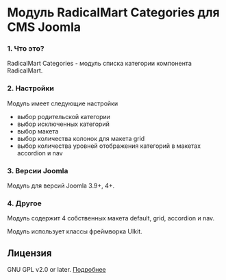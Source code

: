 # Модуль RadicalMart Categories для CMS Joomla

### 1. Что это?
RadicalMart Categories - модуль списка категории компонента RadicalMart.

### 2. Настройки
Модуль имеет следующие настройки

 * выбор родительской категории
 * выбор исключенных категорий
 * выбор макета
 * выбор количества колонок для макета grid
 * выбор количества уровней отображения категорий в макетах accordion и nav

### 3. Версии Joomla
Модуль для версий Joomla 3.9+, 4+.

### 4. Другое

Модуль содержит 4 собственных макета default, grid, accordion и nav.

Модуль использует классы фреймворка UIkit.

## Лицензия
GNU GPL v2.0 or later. [Подробнее](https://github.com/ficion13/mod_radicalmart_categories/blob/master/LICENSE)